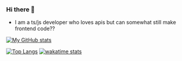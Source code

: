 ### Hi there 👋

- I am a ts/js developer who loves apis but can somewhat still make frontend code??

[![My GitHub stats](https://github-readme-stats.vercel.app/api?username=nottimisreal&show_icons=true&theme=dark&langs_count=10)](https://github.com/nottimisreal/nottimisreal)


[![Top Langs](https://github-readme-stats.vercel.app/api/top-langs/?username=nottimisreal&show_icons=true&theme=dark&langs_count=10&layout=compact)](https://github.com/nottimisreal/nottimisreal)
[![wakatime stats](https://github-readme-stats.vercel.app/api/wakatime?username=nottimisreal&show_icons=true&theme=dark&langs_count=10)](https://github.com/nottimisreal/nottimisreal)

